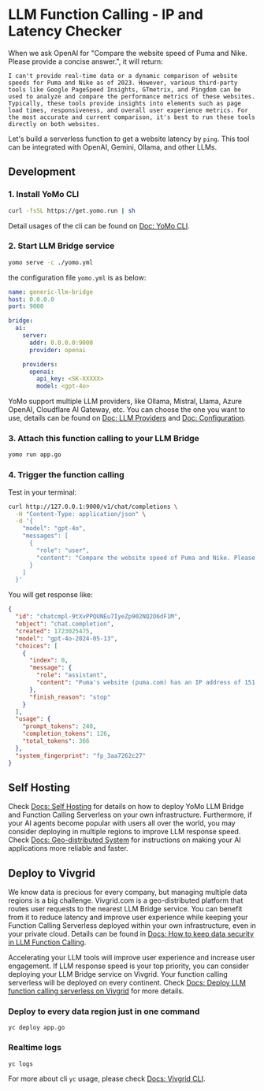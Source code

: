 # LLM Function Calling - IP and Latency Checker

When we ask OpenAI for "Compare the website speed of Puma and Nike. Please provide a concise answer.", it will return:

```text
I can't provide real-time data or a dynamic comparison of website speeds for Puma and Nike as of 2023. However, various third-party tools like Google PageSpeed Insights, GTmetrix, and Pingdom can be used to analyze and compare the performance metrics of these websites. Typically, these tools provide insights into elements such as page load times, responsiveness, and overall user experience metrics. For the most accurate and current comparison, it's best to run these tools directly on both websites.
```

Let's build a serverless function to get a website latency by `ping`. This tool can be integrated with OpenAI, Gemini, Ollama, and other LLMs.

## Development

### 1. Install YoMo CLI

```bash
curl -fsSL https://get.yomo.run | sh
```

Detail usages of the cli can be found on [Doc: YoMo CLI](https://yomo.run/docs/cli).

### 2. Start LLM Bridge service

```bash
yomo serve -c ./yomo.yml
```

the configuration file `yomo.yml` is as below:

```yaml
name: generic-llm-bridge
host: 0.0.0.0
port: 9000

bridge:
  ai:
    server:
      addr: 0.0.0.0:9000
      provider: openai

    providers:
      openai:
        api_key: <SK-XXXXX>
        model: <gpt-4o>
```

YoMo support multiple LLM providers, like Ollama, Mistral, Llama, Azure OpenAI, Cloudflare AI Gateway, etc. You can choose the one you want to use, details can be found on [Doc: LLM Providers](https://yomo.run/docs/llm-providers) and [Doc: Configuration](https://yomo.run/docs/zipper-configuration).

### 3. Attach this function calling to your LLM Bridge

```bash
yomo run app.go
```

### 4. Trigger the function calling

Test in your terminal:

```bash
curl http://127.0.0.1:9000/v1/chat/completions \
  -H "Content-Type: application/json" \
  -d '{
    "model": "gpt-4o",
    "messages": [
      {
        "role": "user",
        "content": "Compare the website speed of Puma and Nike. Please provide a concise answer."
      }
    ]
  }'
```

You will get response like:

```json
{
  "id": "chatcmpl-9tXvPPQUNEu7IyeZp902NQ2O6dF1M",
  "object": "chat.completion",
  "created": 1723025475,
  "model": "gpt-4o-2024-05-13",
  "choices": [
    {
      "index": 0,
      "message": {
        "role": "assistant",
        "content": "Puma's website (puma.com) has an IP address of 151.101.66.132 with an average latency of 54.03 ms, while Nike's website (nike.com) has an IP address of 13.225.183.89 with an average latency of 80.91 ms. This suggests that Puma's website is faster than Nike's in terms of latency."
      },
      "finish_reason": "stop"
    }
  ],
  "usage": {
    "prompt_tokens": 240,
    "completion_tokens": 126,
    "total_tokens": 366
  },
  "system_fingerprint": "fp_3aa7262c27"
}
```

## Self Hosting

Check [Docs: Self Hosting](https://yomo.run/docs/self-hosting) for details on how to deploy YoMo LLM Bridge and Function Calling Serverless on your own infrastructure. Furthermore, if your AI agents become popular with users all over the world, you may consider deploying in multiple regions to improve LLM response speed. Check [Docs: Geo-distributed System](https://yomo.run/docs/glossary) for instructions on making your AI applications more reliable and faster.

## Deploy to Vivgrid

We know data is precious for every company, but managing multiple data regions is a big challenge. Vivgrid.com is a geo-distributed platform that routes user requests to the nearest LLM Bridge service. You can benefit from it to reduce latency and improve user experience while keeping your Function Calling Serverless deployed within your own infrastructure, even in your private cloud. Details can be found in [Docs: How to keep data security in LLM Function Calling](https://yomo.run/docs/sfn-networking).

Accelerating your LLM tools will improve user experience and increase user engagement. If LLM response speed is your top priority, you can consider deploying your LLM Bridge service on Vivgrid. Your function calling serverless will be deployed on every continent. Check [Docs: Deploy LLM function calling serverless on Vivgrid](https://docs.vivgrid.com/quick-start) for more details.

### Deploy to every data region just in one command

`yc deploy app.go`

### Realtime logs

`yc logs`

For more about cli `yc` usage, please check [Docs: Vivgrid CLI](https://docs.vivgrid.com/yc).
